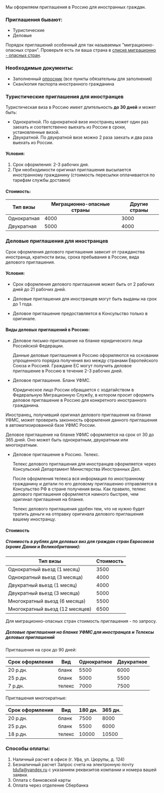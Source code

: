Мы оформляем приглашения в Россию для иностранных граждан.

### Приглашения бывают:

* Туристические
* Деловые

Порядок приглашений особенный для так называемых "миграционно-опасных стран". Проверьте есть ли ваша страна в
[списке миграционно - опасных стран](/home/invitations-special-countries).

### Необходимые документы:

* Заполненный [опросник](/forms/invitations.doc) (все пункты обязательны для заполнения)
* Скан/копия паспорта иностранного гражданина

### Туристические приглашения для иностранцев

Туристическая виза в Россию имеет длительность **до 30 дней** и может быть:
* Однократной. По однократной визе иностранец может один раз заехать и соответственно выехать из России в сроки, установленные визой.
* Двукратной. По двукратной визе можно 2 раза заехать и два раза выехать из России.

#### Условия:

1. Срок оформления: 2-3 рабочих дня.
2. При необходимости оригинал приглашения высылается иностранному гражданину (стоимость пересылки оплачивается по тарифам службы доставки)

#### Стоимость:

Тип визы    | Миграционно-опасные страны | Другие страны
----------- | -------------------------- | ---------------
Однократная | 4000                       | 3000
Двукратная  | 5000                       | 4000


### Деловые приглашения для иностранцев

Срок оформления делового приглашения зависит от гражданства иностранца, кратности визы, срока пребывания в России, вида делового приглашения.

#### Условия:

* Срок оформления делового приглашения может быть от 2 рабочих дней до 21 рабочих дней.

* Деловые приглашения для иностранцев могут быть выданы на срок до 1 года.

* Деловое приглашение предоставляется в Консульство только в оригинале.

#### Виды деловых приглашений в Россию:

* Деловое письмо-приглашение на бланке юридического лица Российской Федерации.

  Данные деловые приглашения в Россию оформляются на основании упрощенного порядка получения виз между странами Европейского Союза и  Россией.
Граждане ЕС  могут получить деловое приглашение в Россию в течение 2-3 рабочих дней.

* Деловое приглашение. Бланк УФМС.

  Юридическое лицо России обращается с ходатайством в Федеральную Миграционную Службу, в котором просит оформить деловое приглашение в Россию для конкретного иностранного гражданина.

Иностранец, получивший оригинал делового приглашения на бланке УФМС, может проверить законность оформления данного приглашения в автоматизированной базе УФМС России.

Деловое приглашение на бланке УФМС оформляется на срок от 30 до 365 дней.
Оно может быть однократным, двукратным или многократным.

* Деловое приглашение в Россию. Телекс.

   Телекс делового приглашения для иностранцев оформляется через Консульский Департамент Министерства Иностранных Дел.

   После оформления телекса вся информация по иностранному гражданину и детали по его деловому приглашению отправляется в Консульство РФ в стране получения визы. Как правило, телекс делового приглашения оформляется намного быстрее, чем оригинал приглашения на бланке.

   Телекс делового приглашения удобен тем, что не нужно будет тратить деньги на отправку оригинала делового приглашения вашему иностранцу.

#### Стоимость

##### Стоимость в рублях для **деловых виз** для граждан стран Евросоюза (кроме Дании и Великобритании):

Тип визы                        | Стоимость
------------------------------- | --------------------------
Однократный вьезд (1 месяц)     | 3500  
Однократный вьезд (3 месяца)    | 4000
Двукратный вьезд (1 месяц)      | 4000
Двукратный вьезд (3 месяца)     | 5000
Многократный вьезд (6 месяца)   | 5500
Многократный вьезд (12 месяцев) | 6500


Для миграционно-опасных стран стоимость приглашения - по запросу.




##### Деловые приглашения на бланке УФМС для иностранцев и Телексы деловых приглашений

Приглашения на срок до 90 дней:

Срок оформления  | Вид    | Однократное     | Двукратное
---------------- | -------|---------------- | ---------------
20 р.дн. | бланк          | 5500 | 6000
25 р.дн. | бланк          | 5000 | 5500
 7 р.дн. | телекс         | 7000 | 7500


Приглашения многократные:

Срок оформления  | Вид    | 180 дн.         | 365 дн.
---------------- | -------|---------------- | ---------------
20 р.дн. | бланк          | 7500            | 8000
25 р.дн. | бланк          | 5500            | 6000
18 р.дн. | телекс         | 10000           | 10500



### Способы оплаты:

1. Наличный расчет в офисе (г. Уфа, ул. Цюрупы, д. 124)
2. Безналичный расчет
Запрос счета на электронную почту [tdufa@yandex.ru](mailto:tdufa@yandex.ru)  с указанием реквизитов компании и номера вашей заявки.
3. Оплата с банковской карты
4. Оплата через отделение Сбербанка
